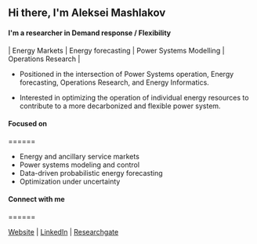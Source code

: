 
## Hi there, I'm Aleksei Mashlakov

#### I'm a researcher in Demand response / Flexibility
| Energy Markets | Energy forecasting | Power Systems Modelling | Operations Research |

- Positioned in the intersection of Power Systems operation, Energy forecasting, Operations Research, and Energy Informatics. 

- Interested in optimizing the operation of individual energy resources to contribute to a more decarbonized and flexible power system. 

#### Focused on
======

 - Energy and ancillary service markets 
 - Power systems modeling and control
 - Data-driven probabilistic energy forecasting
 - Optimization under uncertainty

#### Connect with me 
======

[Website][website] | [LinkedIn][linkedin] | [Researchgate][researchgate]

<br />

[website]: https://aleksei-mashlakov.github.io/
[linkedin]: https://www.linkedin.com/in/mashlakov/
[researchgate]: https://www.researchgate.net/profile/Aleksei-Mashlakov